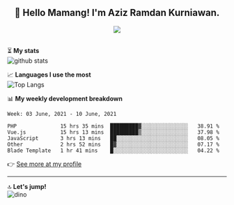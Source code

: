 <h2 align="center">👋 Hello Mamang! I'm Aziz Ramdan Kurniawan.</h2>  
<p align="center">
  <img src="https://komarev.com/ghpvc/?username=azizramdan"> <br><br>
</p>
    
⏳ **My stats**  
![github stats](https://github-readme-stats.vercel.app/api?username=azizramdan&show_icons=true&count_private=true&title_color=000&hide_border=true&hide_title=true)  

📈 **Languages I use the most**  
![Top Langs](https://github-readme-stats.vercel.app/api/top-langs/?username=azizramdan&layout=compact&langs_count=6&hide=tsql&hide_border=true&hide_title=true&exclude_repo=Futsal-Go,Futsal-Go-Admin,Sistem-Informasi-Sensus-Harian-Rawat-Inap)  

📊 **My weekly development breakdown**
<!--START_SECTION:waka-->
```text
Week: 03 June, 2021 - 10 June, 2021

PHP              15 hrs 35 mins  █████████▓░░░░░░░░░░░░░░░   38.91 % 
Vue.js           15 hrs 13 mins  █████████▒░░░░░░░░░░░░░░░   37.98 % 
JavaScript       3 hrs 13 mins   ██░░░░░░░░░░░░░░░░░░░░░░░   08.05 % 
Other            2 hrs 52 mins   █▓░░░░░░░░░░░░░░░░░░░░░░░   07.17 % 
Blade Template   1 hr 41 mins    █░░░░░░░░░░░░░░░░░░░░░░░░   04.22 % 
```
<!--END_SECTION:waka-->
👉 [See more at my profile](https://wakatime.com/@azizramdan)
***
🔝 **Let's jump!**  
![dino](https://raw.githubusercontent.com/azizramdan/azizramdan/master/dino.gif)  
